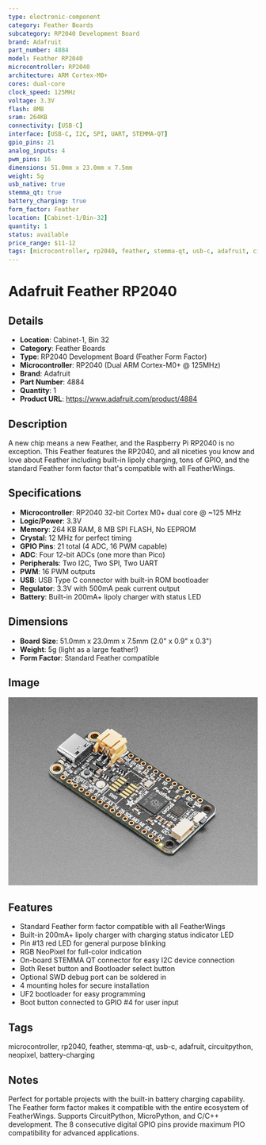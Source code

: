 ```yaml
---
type: electronic-component
category: Feather Boards
subcategory: RP2040 Development Board
brand: Adafruit
part_number: 4884
model: Feather RP2040
microcontroller: RP2040
architecture: ARM Cortex-M0+
cores: dual-core
clock_speed: 125MHz
voltage: 3.3V
flash: 8MB
sram: 264KB
connectivity: [USB-C]
interface: [USB-C, I2C, SPI, UART, STEMMA-QT]
gpio_pins: 21
analog_inputs: 4
pwm_pins: 16
dimensions: 51.0mm x 23.0mm x 7.5mm
weight: 5g
usb_native: true
stemma_qt: true
battery_charging: true
form_factor: Feather
location: [Cabinet-1/Bin-32]
quantity: 1
status: available
price_range: $11-12
tags: [microcontroller, rp2040, feather, stemma-qt, usb-c, adafruit, circuitpython, neopixel, battery-charging]
---
```


# Adafruit Feather RP2040

## Details

- **Location**: Cabinet-1, Bin 32
- **Category**: Feather Boards
- **Type**: RP2040 Development Board (Feather Form Factor)
- **Microcontroller**: RP2040 (Dual ARM Cortex-M0+ @ 125MHz)
- **Brand**: Adafruit
- **Part Number**: 4884
- **Quantity**: 1
- **Product URL**: https://www.adafruit.com/product/4884

## Description

A new chip means a new Feather, and the Raspberry Pi RP2040 is no exception. This Feather features the RP2040, and all niceties you know and love about Feather including built-in lipoly charging, tons of GPIO, and the standard Feather form factor that's compatible with all FeatherWings.

## Specifications

- **Microcontroller**: RP2040 32-bit Cortex M0+ dual core @ ~125 MHz
- **Logic/Power**: 3.3V
- **Memory**: 264 KB RAM, 8 MB SPI FLASH, No EEPROM
- **Crystal**: 12 MHz for perfect timing
- **GPIO Pins**: 21 total (4 ADC, 16 PWM capable)
- **ADC**: Four 12-bit ADCs (one more than Pico)
- **Peripherals**: Two I2C, Two SPI, Two UART
- **PWM**: 16 PWM outputs
- **USB**: USB Type C connector with built-in ROM bootloader
- **Regulator**: 3.3V with 500mA peak current output
- **Battery**: Built-in 200mA+ lipoly charger with status LED

## Dimensions

- **Board Size**: 51.0mm x 23.0mm x 7.5mm (2.0" x 0.9" x 0.3")
- **Weight**: 5g (light as a large feather!)
- **Form Factor**: Standard Feather compatible

## Image

![Adafruit Feather RP2040](../attachments/4884-07.jpg)

## Features

- Standard Feather form factor compatible with all FeatherWings
- Built-in 200mA+ lipoly charger with charging status indicator LED
- Pin #13 red LED for general purpose blinking
- RGB NeoPixel for full-color indication
- On-board STEMMA QT connector for easy I2C device connection
- Both Reset button and Bootloader select button
- Optional SWD debug port can be soldered in
- 4 mounting holes for secure installation
- UF2 bootloader for easy programming
- Boot button connected to GPIO #4 for user input

## Tags

microcontroller, rp2040, feather, stemma-qt, usb-c, adafruit, circuitpython, neopixel, battery-charging

## Notes

Perfect for portable projects with the built-in battery charging capability. The Feather form factor makes it compatible with the entire ecosystem of FeatherWings. Supports CircuitPython, MicroPython, and C/C++ development. The 8 consecutive digital GPIO pins provide maximum PIO compatibility for advanced applications.
